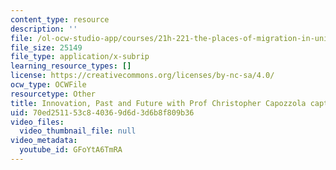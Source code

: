 ```yaml
---
content_type: resource
description: ''
file: /ol-ocw-studio-app/courses/21h-221-the-places-of-migration-in-united-states-history-fall-2006/GFoYtA6TmRA_captions.webvtt
file_size: 25149
file_type: application/x-subrip
learning_resource_types: []
license: https://creativecommons.org/licenses/by-nc-sa/4.0/
ocw_type: OCWFile
resourcetype: Other
title: Innovation, Past and Future with Prof Christopher Capozzola captions
uid: 70ed2511-53c8-4036-9d6d-3d6b8f809b36
video_files:
  video_thumbnail_file: null
video_metadata:
  youtube_id: GFoYtA6TmRA
---
```

